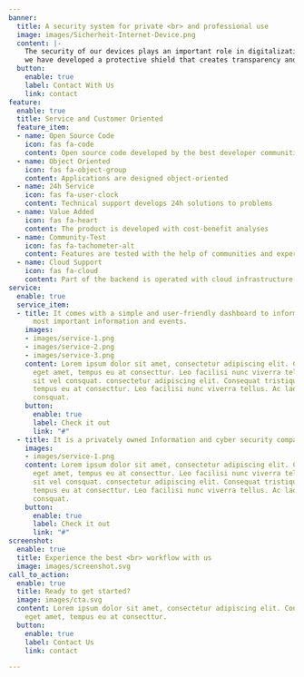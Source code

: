 ```yaml
---
banner:
  title: A security system for private <br> and professional use
  image: images/Sicherheit-Internet-Device.png
  content: |-
    The security of our devices plays an important role in digitalization
    we have developed a protective shield that creates transparency and trust in one of the largest networks in the world - the World Wide Web
  button:
    enable: true
    label: Contact With Us
    link: contact
feature:
  enable: true
  title: Service and Customer Oriented
  feature_item:
  - name: Open Source Code
    icon: fas fa-code
    content: Open source code developed by the best developer communities
  - name: Object Oriented
    icon: fas fa-object-group
    content: Applications are designed object-oriented
  - name: 24h Service
    icon: fas fa-user-clock
    content: Technical support develops 24h solutions to problems
  - name: Value Added
    icon: fas fa-heart
    content: The product is developed with cost-benefit analyses
  - name: Community-Test
    icon: fas fa-tachometer-alt
    content: Features are tested with the help of communities and experts
  - name: Cloud Support
    icon: fas fa-cloud
    content: Part of the backend is operated with cloud infrastructure
service:
  enable: true
  service_item:
  - title: It comes with a simple and user-friendly dashboard to inform about the
      most important information and events.
    images:
    - images/service-1.png
    - images/service-2.png
    - images/service-3.png
    content: Lorem ipsum dolor sit amet, consectetur adipiscing elit. Consequat tristique
      eget amet, tempus eu at consecttur. Leo facilisi nunc viverra tellus. Ac laoreet
      sit vel consquat. consectetur adipiscing elit. Consequat tristique eget amet,
      tempus eu at consecttur. Leo facilisi nunc viverra tellus. Ac laoreet sit vel
      consquat.
    button:
      enable: true
      label: Check it out
      link: "#"
  - title: It is a privately owned Information and cyber security company
    images:
    - images/service-1.png
    content: Lorem ipsum dolor sit amet, consectetur adipiscing elit. Consequat tristique
      eget amet, tempus eu at consecttur. Leo facilisi nunc viverra tellus. Ac laoreet
      sit vel consquat. consectetur adipiscing elit. Consequat tristique eget amet,
      tempus eu at consecttur. Leo facilisi nunc viverra tellus. Ac laoreet sit vel
      consquat.
    button:
      enable: true
      label: Check it out
      link: "#"
screenshot:
  enable: true
  title: Experience the best <br> workflow with us
  image: images/screenshot.svg
call_to_action:
  enable: true
  title: Ready to get started?
  image: images/cta.svg
  content: Lorem ipsum dolor sit amet, consectetur adipiscing elit. Consequat tristique
    eget amet, tempus eu at consecttur.
  button:
    enable: true
    label: Contact Us
    link: contact

---
```

